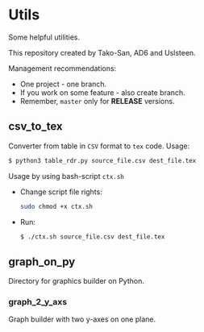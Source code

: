 # Utils
Some helpful utilities.

This repository created by Tako-San, AD6 and Uslsteen. 

Management recommendations:
* One project - one branch.
* If you work on some feature - also create branch.
* Remember, ```master``` only for **RELEASE** versions. 

## csv_to_tex
Converter from table in ```CSV``` format to ```tex``` code.
Usage:
```bash
$ python3 table_rdr.py source_file.csv dest_file.tex
```
Usage by using bash-script ```ctx.sh```
* Change script file rights:
  ```bash
  sudo chmod +x ctx.sh
  ```
* Run:
  ```bash
  $ ./ctx.sh source_file.csv dest_file.tex
  ```

## graph_on_py
Directory for graphics builder on Python.

### graph_2_y_axs 
Graph builder with two y-axes on one plane.
